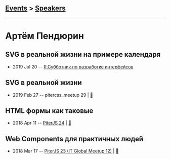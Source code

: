 ## [Events](../README.md) > [Speakers](../speakers.md)
---

# Артём Пендюрин

## SVG в реальной жизни на примере календаря
- 2019 Jul 20 -- [Я.Субботник по разработке интерфейсов](https://events.yandex.ru/lib/talks/7523/)    
## SVG в реальной жизни
- 2019 Feb 27 -- pitercss_meetup 29  | [:notebook:](https://pitercss.ru/29/pres/svg-calendar.pdf)  
## HTML формы как таковые
- 2018 Apr 11 -- [PiterJS 24](https://www.youtube.com/watch?v=TO5kl_GBQ20)  | [:notebook:](https://github.com/piterjs/piterjs.org/blob/master/events/24/pendurin.pdf)  
## Web Components для практичных людей
- 2018 Mar 17 -- [PiterJS 23 (IT Global Meetup 12)](https://youtu.be/OVQCN_bUkZM)  | [:notebook:](https://github.com/piterjs/piterjs.org/blob/master/events/23/web-components.pdf)  

